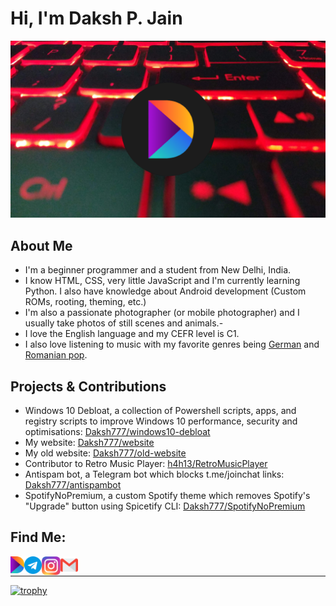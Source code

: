 # Hi, I'm Daksh P. Jain

<img src="https://raw.githubusercontent.com/Daksh777/Daksh777/master/banner.png" alt="banner that contains my logo superimposed on my laptop's keyboard">

## About Me
- I'm a beginner programmer and a student from New Delhi, India.
- I know HTML, CSS, very little JavaScript and I'm currently learning Python. I also have knowledge about Android development (Custom ROMs, rooting, theming, etc.)
- I'm also a passionate photographer (or mobile photographer) and I usually take photos of still scenes and animals.- 
- I love the English language and my CEFR level is C1.
- I also love listening to music with my favorite genres being [German](https://open.spotify.com/playlist/2I6QOUXFekJHdaOSd0u50g?si=e456900b954b49ba) and [Romanian pop](https://open.spotify.com/playlist/0O1PytZfZvI8VzAO7yod07?si=E_0_dmYQTZOh2UP1V7LBAA).

## Projects & Contributions
- Windows 10 Debloat, a collection of Powershell scripts, apps, and registry scripts to improve Windows 10 performance, security and optimisations: [Daksh777/windows10-debloat](https://github.com/Daksh777/windows10-debloat)
- My website: [Daksh777/website](https://github.com/Daksh777/website)
- My old website: [Daksh777/old-website](https://github.com/Daksh777/old-website)
- Contributor to Retro Music Player: [h4h13/RetroMusicPlayer](https://github.com/h4h13/RetroMusicPlayer)
- Antispam bot, a Telegram bot which blocks t.me/joinchat links: [Daksh777/antispambot](https://github.com/Daksh777/antispambot)
- SpotifyNoPremium, a custom Spotify theme which removes Spotify's "Upgrade" button using Spicetify CLI: [Daksh777/SpotifyNoPremium](https://github.com/Daksh777/SpotifyNoPremium)

## Find Me:

[<img align="left" alt="https://daksh.eu.org" width="22px" src="icons/DakshLogo.svg" />](https://daksh.eu.org)
[<img align="left" alt="https://t.me/Daksh777" width="28px" src="icons/telegram.svg" />](https://t.me/Daksh777)
[<img align="left" alt="https://instagram.com/daksh_eu_org" width="30px" src="icons/instagram.svg" />](https://instagram.com/daksh_eu_org)
[<img align="left" alt="contact@daksh.eu.org" width="28px" src="icons/gmail.svg" />](mailto:contact@daksh.eu.org)
<br />

---
[![trophy](https://github-profile-trophy.vercel.app/?username=daksh777&theme=onedark)](https://github.com/ryo-ma/github-profile-trophy)
